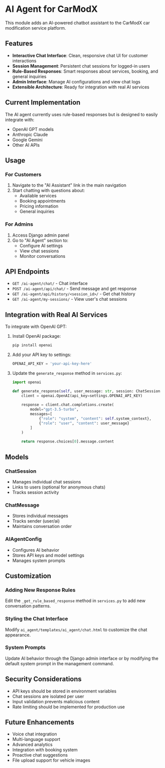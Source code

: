 # AI Agent for CarModX

This module adds an AI-powered chatbot assistant to the CarModX car modification service platform.

## Features

- **Interactive Chat Interface**: Clean, responsive chat UI for customer interactions
- **Session Management**: Persistent chat sessions for logged-in users
- **Rule-Based Responses**: Smart responses about services, booking, and general inquiries
- **Admin Interface**: Manage AI configurations and view chat logs
- **Extensible Architecture**: Ready for integration with real AI services

## Current Implementation

The AI agent currently uses rule-based responses but is designed to easily integrate with:
- OpenAI GPT models
- Anthropic Claude
- Google Gemini
- Other AI APIs

## Usage

### For Customers
1. Navigate to the "AI Assistant" link in the main navigation
2. Start chatting with questions about:
   - Available services
   - Booking appointments
   - Pricing information
   - General inquiries

### For Admins
1. Access Django admin panel
2. Go to "AI Agent" section to:
   - Configure AI settings
   - View chat sessions
   - Monitor conversations

## API Endpoints

- `GET /ai-agent/chat/` - Chat interface
- `POST /ai-agent/api/chat/` - Send message and get response
- `GET /ai-agent/api/history/<session_id>/` - Get chat history
- `GET /ai-agent/my-sessions/` - View user's chat sessions

## Integration with Real AI Services

To integrate with OpenAI GPT:

1. Install OpenAI package:
   ```bash
   pip install openai
   ```

2. Add your API key to settings:
   ```python
   OPENAI_API_KEY = 'your-api-key-here'
   ```

3. Update the `generate_response` method in `services.py`:
   ```python
   import openai
   
   def generate_response(self, user_message: str, session: ChatSession) -> str:
       client = openai.OpenAI(api_key=settings.OPENAI_API_KEY)
       
       response = client.chat.completions.create(
           model="gpt-3.5-turbo",
           messages=[
               {"role": "system", "content": self.system_context},
               {"role": "user", "content": user_message}
           ]
       )
       
       return response.choices[0].message.content
   ```

## Models

### ChatSession
- Manages individual chat sessions
- Links to users (optional for anonymous chats)
- Tracks session activity

### ChatMessage
- Stores individual messages
- Tracks sender (user/ai)
- Maintains conversation order

### AIAgentConfig
- Configures AI behavior
- Stores API keys and model settings
- Manages system prompts

## Customization

### Adding New Response Rules
Edit the `_get_rule_based_response` method in `services.py` to add new conversation patterns.

### Styling the Chat Interface
Modify `ai_agent/templates/ai_agent/chat.html` to customize the chat appearance.

### System Prompts
Update AI behavior through the Django admin interface or by modifying the default system prompt in the management command.

## Security Considerations

- API keys should be stored in environment variables
- Chat sessions are isolated per user
- Input validation prevents malicious content
- Rate limiting should be implemented for production use

## Future Enhancements

- Voice chat integration
- Multi-language support
- Advanced analytics
- Integration with booking system
- Proactive chat suggestions
- File upload support for vehicle images